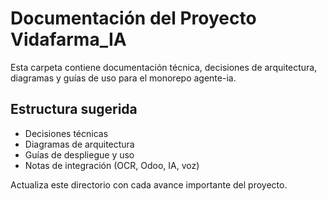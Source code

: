 # Documentación del Proyecto Vidafarma_IA

Esta carpeta contiene documentación técnica, decisiones de arquitectura, diagramas y guías de uso para el monorepo agente-ia.

## Estructura sugerida
- Decisiones técnicas
- Diagramas de arquitectura
- Guías de despliegue y uso
- Notas de integración (OCR, Odoo, IA, voz)

Actualiza este directorio con cada avance importante del proyecto. 
